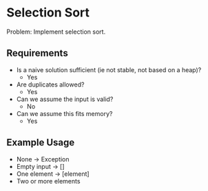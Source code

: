 # Selection Sort

Problem: Implement selection sort.

## Requirements

- Is a naive solution sufficient (ie not stable, not based on a heap)?
  - Yes
- Are duplicates allowed?
  - Yes
- Can we assume the input is valid?
  - No
- Can we assume this fits memory?
  - Yes

## Example Usage

- None -> Exception
- Empty input -> []
- One element -> [element]
- Two or more elements
